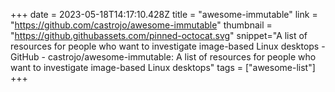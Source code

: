 +++
date = 2023-05-18T14:17:10.428Z
title = "awesome-immutable"
link = "https://github.com/castrojo/awesome-immutable"
thumbnail = "https://github.githubassets.com/pinned-octocat.svg"
snippet="A list of resources for people who want to investigate image-based Linux desktops - GitHub - castrojo/awesome-immutable: A list of resources for people who want to investigate image-based Linux desktops"
tags = ["awesome-list"]
+++
